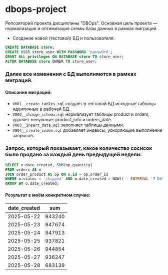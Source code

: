 # dbops-project
Репозиторий проекта дисциплины "DBOps". Основная цель проекта — нормализация и оптимизация схемы базы данных в рамках миграций.
 * Создание новой (тестовой) БД и пользователя:
```sql 
CREATE DATABASE store;
CREATE USER store_user WITH PASSWORD 'passw0rd';
GRANT ALL privileges ON DATABASE store TO store_user;
ALTER DATABASE store OWNER TO store_user;
```
### Далее все изменения с БД выполняются в рамках миграций.
#### Описание миграций:
   * `V001__create_tables.sql` создаёт в тестовой БД исходные таблицы идентичные в рабочей БД.
   * `V002__change_schema.sql` нормализует таблицы product и orders, удаляет ненужные: product_info и orders_date.
   * `V003__insert_data.sql` заполняет таблицы данными.
   * `V004__create_index.sql` добавляет индексы, ускоряющие выполнение запросов.

### Запрос, который показывает, какое количество сосисок было продано за каждый день предыдущей недели: 
```sql
SELECT o.date_created, SUM(op.quantity)
FROM orders AS o
JOIN order_product AS op ON o.id = op.order_id
WHERE o.status = 'shipped' AND o.date_created > NOW() - INTERVAL '7 DAY'
GROUP BY o.date_created;
```

#### Результат в моём конкретном случае:

|date_created|sum|
|------------|---|
|2025-05-22|943240|
|2025-05-23|947674|
|2025-05-24|947913|
|2025-05-25|937821|
|2025-05-26|944854|
|2025-05-27|936247|
|2025-05-28|683139|

